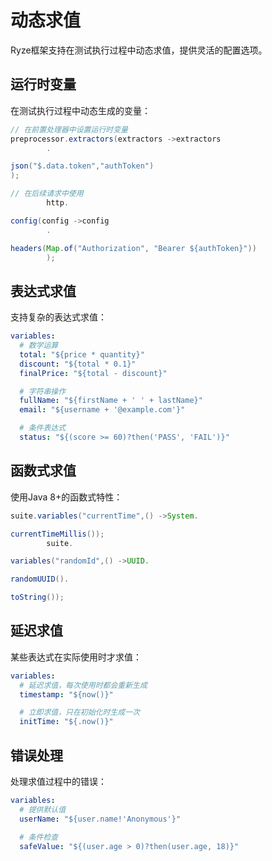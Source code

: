 # 动态求值

Ryze框架支持在测试执行过程中动态求值，提供灵活的配置选项。

## 运行时变量

在测试执行过程中动态生成的变量：

```java
// 在前置处理器中设置运行时变量
preprocessor.extractors(extractors ->extractors
        .

json("$.data.token","authToken")
);

// 在后续请求中使用
        http.

config(config ->config
        .

headers(Map.of("Authorization", "Bearer ${authToken}"))
        );
```

## 表达式求值

支持复杂的表达式求值：

```yaml
variables:
  # 数学运算
  total: "${price * quantity}"
  discount: "${total * 0.1}"
  finalPrice: "${total - discount}"

  # 字符串操作
  fullName: "${firstName + ' ' + lastName}"
  email: "${username + '@example.com'}"

  # 条件表达式
  status: "${(score >= 60)?then('PASS', 'FAIL')}"
```

## 函数式求值

使用Java 8+的函数式特性：

```java
suite.variables("currentTime",() ->System.

currentTimeMillis());
        suite.

variables("randomId",() ->UUID.

randomUUID().

toString());
```

## 延迟求值

某些表达式在实际使用时才求值：

```yaml
variables:
  # 延迟求值，每次使用时都会重新生成
  timestamp: "${now()}"

  # 立即求值，只在初始化时生成一次
  initTime: "${.now()}"
```

## 错误处理

处理求值过程中的错误：

```yaml
variables:
  # 提供默认值
  userName: "${user.name!'Anonymous'}"

  # 条件检查
  safeValue: "${(user.age > 0)?then(user.age, 18)}"
```